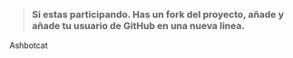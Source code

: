 >### Si estas participando. Has un fork del proyecto, añade y añade tu usuario de GitHub en una nueva linea.
Ashbotcat